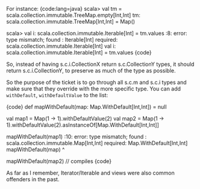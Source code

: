 For instance:
{code:lang=java}
scala> val tm = scala.collection.immutable.TreeMap.empty[Int,Int]
tm: scala.collection.immutable.TreeMap[Int,Int] = Map()

scala> val i: scala.collection.immutable.Iterable[Int] = tm.values
<console>:8: error: type mismatch;
 found   : Iterable[Int]
 required: scala.collection.immutable.Iterable[Int]
       val i: scala.collection.immutable.Iterable[Int] = tm.values
{code}

So, instead of having s.c.i.CollectionX return s.c.CollectionY types, it should return s.c.i.CollectionY, to preserve as much of the type as possible.

So the purpose of the ticket is to go through all s.c.m and s.c.i types and make sure that they override with the more specific type.
You can add `withDefault`, `withDefaultValue` to the list:

{code}
def mapWithDefault(map: Map.WithDefault[Int,Int]) = null

val map1 = Map(1 -> 1).withDefaultValue(2)
val map2 = Map(1 -> 1).withDefaultValue(2).asInstanceOf[Map.WithDefault[Int,Int]]

mapWithDefault(map1)
<console>:10: error: type mismatch;
 found   : scala.collection.immutable.Map[Int,Int]
 required: Map.WithDefault[Int,Int]
              mapWithDefault(map)
                             ^

mapWithDefault(map2) // compiles
{code}

As far as I remember, Iterator/Iterable and views were also common offenders in the past.
